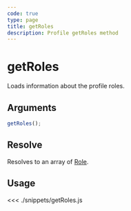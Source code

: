 ```yaml
---
code: true
type: page
title: getRoles
description: Profile getRoles method
---
```


# getRoles

Loads information about the profile roles.

## Arguments

```js
getRoles();
```

## Resolve

Resolves to an array of [Role](/sdk/js/6/core-classes/role/).

## Usage

<<< ./snippets/getRoles.js
